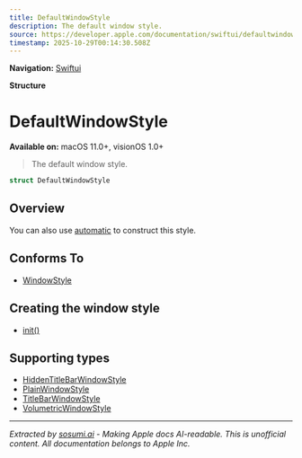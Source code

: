 ```yaml
---
title: DefaultWindowStyle
description: The default window style.
source: https://developer.apple.com/documentation/swiftui/defaultwindowstyle
timestamp: 2025-10-29T00:14:30.508Z
---
```


**Navigation:** [Swiftui](/documentation/swiftui)

**Structure**

# DefaultWindowStyle

**Available on:** macOS 11.0+, visionOS 1.0+

> The default window style.

```swift
struct DefaultWindowStyle
```

## Overview

You can also use [automatic](/documentation/swiftui/windowstyle/automatic) to construct this style.

## Conforms To

- [WindowStyle](/documentation/swiftui/windowstyle)

## Creating the window style

- [init()](/documentation/swiftui/defaultwindowstyle/init())

## Supporting types

- [HiddenTitleBarWindowStyle](/documentation/swiftui/hiddentitlebarwindowstyle)
- [PlainWindowStyle](/documentation/swiftui/plainwindowstyle)
- [TitleBarWindowStyle](/documentation/swiftui/titlebarwindowstyle)
- [VolumetricWindowStyle](/documentation/swiftui/volumetricwindowstyle)

---

*Extracted by [sosumi.ai](https://sosumi.ai) - Making Apple docs AI-readable.*
*This is unofficial content. All documentation belongs to Apple Inc.*
